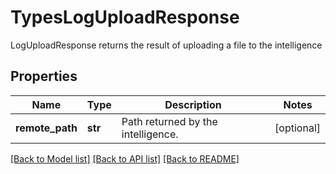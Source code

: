 # TypesLogUploadResponse

LogUploadResponse returns the result of uploading a file to the intelligence

## Properties
Name | Type | Description | Notes
------------ | ------------- | ------------- | -------------
**remote_path** | **str** | Path returned by the intelligence.  | [optional] 

[[Back to Model list]](../README.md#documentation-for-models) [[Back to API list]](../README.md#documentation-for-api-endpoints) [[Back to README]](../README.md)


